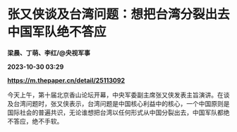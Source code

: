 # 张又侠谈及台湾问题：想把台湾分裂出去中国军队绝不答应
**梁晨、丁萌、李红/@央视军事**

**2023-10-30 03:29**

**https://m.thepaper.cn/detail/25113092**

今天上午，第十届北京香山论坛开幕，中央军委副主席张又侠发表主旨演讲。在谈及台湾问题时，张又侠表示，台湾问题是中国核心利益中的核心，一个中国原则是国际社会的普遍共识，无论谁想把台湾以任何形式从中国分裂出去，中国军队都绝不答应，绝不手软。